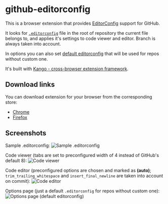 github-editorconfig
===================

This is a browser extension that provides [EditorConfig](http://editorconfig.org/) support for GitHub.

It looks for [`.editorconfig`](http://editorconfig.org/#example-file) file in the root of repository the current file belongs to, and applies it's settings to code viewer and editor. Branch is always taken into account.

In options you can also set [default editorconfig](src/common/res/default.editorconfig) that will be used for repos without custom one.

It's built with [Kango - cross-browser extension framework](http://kangoextensions.com/).

Download links
--------------

You can download extension for your browser from the corresponding store:

* [Chrome](https://chrome.google.com/webstore/detail/github-editorconfig/bppnolhdpdfmmpeefopdbpmabdpoefjh)
* [Firefox](https://addons.mozilla.org/en-US/firefox/addon/github-editorconfig/)

Screenshots
-----------

Sample .editorconfig:
![Sample .editorconfig](https://cloud.githubusercontent.com/assets/557590/4751070/01e62090-5a9a-11e4-96e8-85d0d1e3c79e.png)

Code viewer (tabs are set to preconfigured width of 4 instead of GitHub's default 8):
![Code viewer](https://cloud.githubusercontent.com/assets/557590/4751072/01e6e6e2-5a9a-11e4-862d-53b65d109958.png)

Code editor (preconfigured options are chosen and marked as **(auto)**; `trim_trailing_whitespace` and `insert_final_newline` are taken into account on commit):
![Code editor](https://cloud.githubusercontent.com/assets/557590/4751069/01e2c918-5a9a-11e4-83fe-be49db527d28.png)

Options page (just a default `.editorconfig` for repos without custom one):
![Options page (default editorconfig)](https://cloud.githubusercontent.com/assets/557590/4751071/01e66b9a-5a9a-11e4-91f3-36800fbc8466.png)
